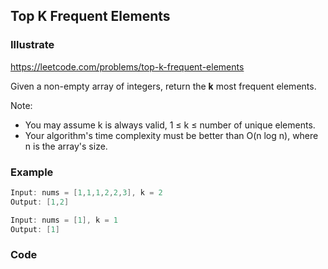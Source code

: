 ## Top K Frequent Elements
### Illustrate
<https://leetcode.com/problems/top-k-frequent-elements>

Given a non-empty array of integers, return the **k** most frequent elements.

Note:

- You may assume k is always valid, 1 ≤ k ≤ number of unique elements.
- Your algorithm's time complexity must be better than O(n log n), where n is the array's size.

### Example
```c
Input: nums = [1,1,1,2,2,3], k = 2
Output: [1,2]

Input: nums = [1], k = 1
Output: [1]
```

### Code
```c
```
